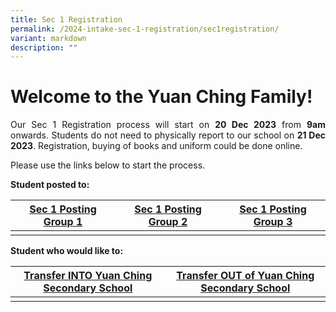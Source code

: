 ```yaml
---
title: Sec 1 Registration
permalink: /2024-intake-sec-1-registration/sec1registration/
variant: markdown
description: ""
---
```

# Welcome to the Yuan Ching Family!

<p style="text-align: justify;">Our Sec 1 Registration process will start on <strong>20 Dec 2023</strong> from <strong>9am </strong> onwards.
Students do not need to physically report to our school on <strong>21 Dec 2023</strong>. Registration, buying of books and uniform could be done online. </p>

Please use the links below to start the process.

**Student posted to:**


| [Sec 1 Posting Group 1](/2024-intake-sec-1-registration/welcomemessage) | [Sec 1 Posting Group 2](/2024-intake-sec-1-registration/sec1pg2/) | [Sec 1 Posting Group 3](/2024-intake-sec-1-registration/g3welcomemessage/) |
| -------- | -------- | -------- |
| | | | |


<strong>Student who would like to: </strong>

| [Transfer INTO Yuan Ching Secondary School](/transferin2024/) | [Transfer OUT of Yuan Ching Secondary School](/transferout2024/) | 
| -------- | -------- |
| | | | |